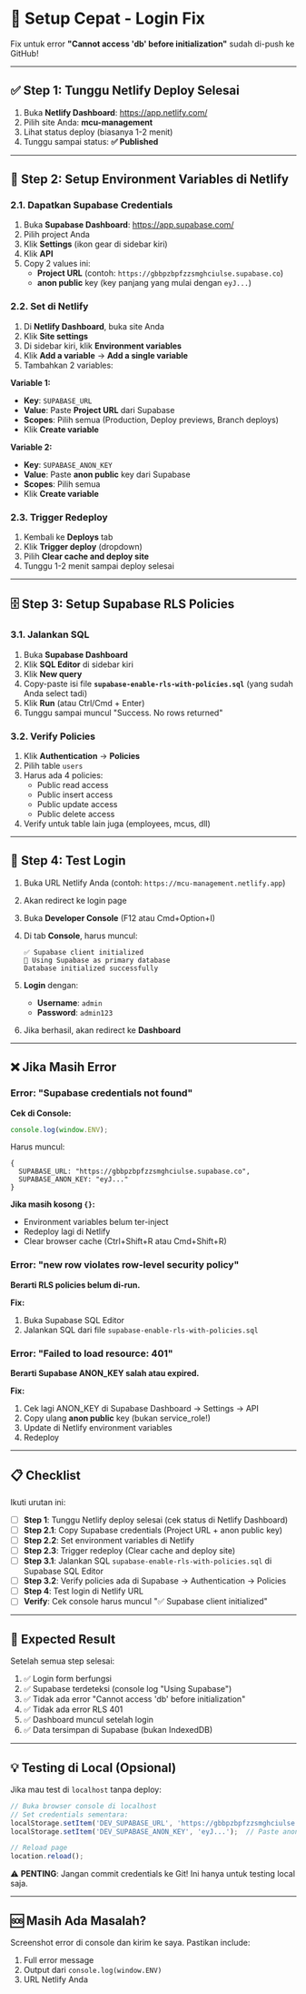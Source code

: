 # 🚀 Setup Cepat - Login Fix

Fix untuk error **"Cannot access 'db' before initialization"** sudah di-push ke GitHub!

---

## ✅ Step 1: Tunggu Netlify Deploy Selesai

1. Buka **Netlify Dashboard**: https://app.netlify.com/
2. Pilih site Anda: **mcu-management**
3. Lihat status deploy (biasanya 1-2 menit)
4. Tunggu sampai status: **✅ Published**

---

## 🔧 Step 2: Setup Environment Variables di Netlify

### 2.1. Dapatkan Supabase Credentials

1. Buka **Supabase Dashboard**: https://app.supabase.com/
2. Pilih project Anda
3. Klik **Settings** (ikon gear di sidebar kiri)
4. Klik **API**
5. Copy 2 values ini:
   - **Project URL** (contoh: `https://gbbpzbpfzzsmghciulse.supabase.co`)
   - **anon public** key (key panjang yang mulai dengan `eyJ...`)

### 2.2. Set di Netlify

1. Di **Netlify Dashboard**, buka site Anda
2. Klik **Site settings**
3. Di sidebar kiri, klik **Environment variables**
4. Klik **Add a variable** → **Add a single variable**
5. Tambahkan 2 variables:

**Variable 1:**
- **Key**: `SUPABASE_URL`
- **Value**: Paste **Project URL** dari Supabase
- **Scopes**: Pilih semua (Production, Deploy previews, Branch deploys)
- Klik **Create variable**

**Variable 2:**
- **Key**: `SUPABASE_ANON_KEY`
- **Value**: Paste **anon public** key dari Supabase
- **Scopes**: Pilih semua
- Klik **Create variable**

### 2.3. Trigger Redeploy

1. Kembali ke **Deploys** tab
2. Klik **Trigger deploy** (dropdown)
3. Pilih **Clear cache and deploy site**
4. Tunggu 1-2 menit sampai deploy selesai

---

## 🗄️ Step 3: Setup Supabase RLS Policies

### 3.1. Jalankan SQL

1. Buka **Supabase Dashboard**
2. Klik **SQL Editor** di sidebar kiri
3. Klik **New query**
4. Copy-paste isi file **`supabase-enable-rls-with-policies.sql`** (yang sudah Anda select tadi)
5. Klik **Run** (atau Ctrl/Cmd + Enter)
6. Tunggu sampai muncul "Success. No rows returned"

### 3.2. Verify Policies

1. Klik **Authentication** → **Policies**
2. Pilih table `users`
3. Harus ada 4 policies:
   - Public read access
   - Public insert access
   - Public update access
   - Public delete access
4. Verify untuk table lain juga (employees, mcus, dll)

---

## 🧪 Step 4: Test Login

1. Buka URL Netlify Anda (contoh: `https://mcu-management.netlify.app`)
2. Akan redirect ke login page
3. Buka **Developer Console** (F12 atau Cmd+Option+I)
4. Di tab **Console**, harus muncul:
   ```
   ✅ Supabase client initialized
   🚀 Using Supabase as primary database
   Database initialized successfully
   ```

5. **Login** dengan:
   - **Username**: `admin`
   - **Password**: `admin123`

6. Jika berhasil, akan redirect ke **Dashboard**

---

## ❌ Jika Masih Error

### Error: "Supabase credentials not found"

**Cek di Console:**
```javascript
console.log(window.ENV);
```

Harus muncul:
```
{
  SUPABASE_URL: "https://gbbpzbpfzzsmghciulse.supabase.co",
  SUPABASE_ANON_KEY: "eyJ..."
}
```

**Jika masih kosong `{}`:**
- Environment variables belum ter-inject
- Redeploy lagi di Netlify
- Clear browser cache (Ctrl+Shift+R atau Cmd+Shift+R)

### Error: "new row violates row-level security policy"

**Berarti RLS policies belum di-run.**

**Fix:**
1. Buka Supabase SQL Editor
2. Jalankan SQL dari file `supabase-enable-rls-with-policies.sql`

### Error: "Failed to load resource: 401"

**Berarti Supabase ANON_KEY salah atau expired.**

**Fix:**
1. Cek lagi ANON_KEY di Supabase Dashboard → Settings → API
2. Copy ulang **anon public** key (bukan service_role!)
3. Update di Netlify environment variables
4. Redeploy

---

## 📋 Checklist

Ikuti urutan ini:

- [ ] **Step 1**: Tunggu Netlify deploy selesai (cek status di Netlify Dashboard)
- [ ] **Step 2.1**: Copy Supabase credentials (Project URL + anon public key)
- [ ] **Step 2.2**: Set environment variables di Netlify
- [ ] **Step 2.3**: Trigger redeploy (Clear cache and deploy site)
- [ ] **Step 3.1**: Jalankan SQL `supabase-enable-rls-with-policies.sql` di Supabase SQL Editor
- [ ] **Step 3.2**: Verify policies ada di Supabase → Authentication → Policies
- [ ] **Step 4**: Test login di Netlify URL
- [ ] **Verify**: Cek console harus muncul "✅ Supabase client initialized"

---

## 🎯 Expected Result

Setelah semua step selesai:

1. ✅ Login form berfungsi
2. ✅ Supabase terdeteksi (console log "Using Supabase")
3. ✅ Tidak ada error "Cannot access 'db' before initialization"
4. ✅ Tidak ada error RLS 401
5. ✅ Dashboard muncul setelah login
6. ✅ Data tersimpan di Supabase (bukan IndexedDB)

---

## 💡 Testing di Local (Opsional)

Jika mau test di `localhost` tanpa deploy:

```javascript
// Buka browser console di localhost
// Set credentials sementara:
localStorage.setItem('DEV_SUPABASE_URL', 'https://gbbpzbpfzzsmghciulse.supabase.co');
localStorage.setItem('DEV_SUPABASE_ANON_KEY', 'eyJ...');  // Paste anon key

// Reload page
location.reload();
```

⚠️ **PENTING**: Jangan commit credentials ke Git! Ini hanya untuk testing local saja.

---

## 🆘 Masih Ada Masalah?

Screenshot error di console dan kirim ke saya. Pastikan include:
1. Full error message
2. Output dari `console.log(window.ENV)`
3. URL Netlify Anda
